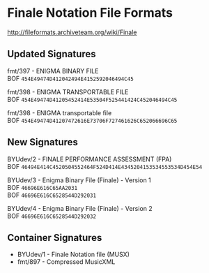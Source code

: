 # Finale Notation File Formats
http://fileformats.archiveteam.org/wiki/Finale

## Updated Signatures

fmt/397 - ENIGMA BINARY FILE\
BOF  ```454E49474D412042494E4152592046494C45```

fmt/398 - ENIGMA TRANSPORTABLE FILE\
BOF  ```454E49474D41205452414E53504F525441424C452046494C45```

fmt/398 - ENIGMA transportable file\
BOF  ```454E49474D41207472616E73706F727461626C652066696C65```

## New Signatures

BYUdev/2 - FINALE PERFORMANCE ASSESSMENT (FPA)\
BOF  ```46494E414C4520504552464F524D414E4345204153534553534D454E54```

BYUdev/3 - Enigma Binary File (Finale) - Version 1\
BOF  ```46696E616C65AA2031```\
BOF  ```46696E616C6528544D292031```

BYUdev/4 - Enigma Binary File (Finale) - Version 2\
BOF  ```46696E616C6528544D292032```

## Container Signatures

* BYUdev/1 - Finale Notation file (MUSX)
* fmt/897 - Compressed MusicXML
